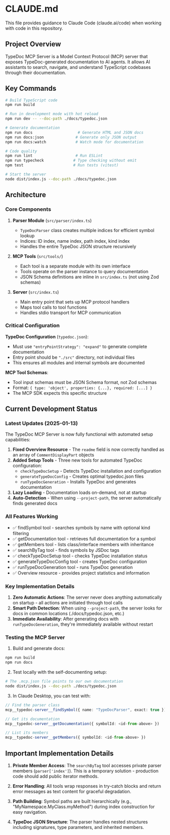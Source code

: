 # CLAUDE.md

This file provides guidance to Claude Code (claude.ai/code) when working with code in this repository.

## Project Overview

TypeDoc MCP Server is a Model Context Protocol (MCP) server that exposes TypeDoc-generated documentation to AI agents. It allows AI assistants to search, navigate, and understand TypeScript codebases through their documentation.

## Key Commands

```bash
# Build TypeScript code
npm run build

# Run in development mode with hot reload
npm run dev -- --doc-path ./docs/typedoc.json

# Generate documentation
npm run docs                    # Generate HTML and JSON docs
npm run docs:json              # Generate only JSON output
npm run docs:watch             # Watch mode for documentation

# Code quality
npm run lint                   # Run ESLint
npm run typecheck             # Type checking without emit
npm test                      # Run tests (vitest)

# Start the server
node dist/index.js --doc-path ./docs/typedoc.json
```

## Architecture

### Core Components

1. **Parser Module** (`src/parser/index.ts`)
   - `TypeDocParser` class creates multiple indices for efficient symbol lookup
   - Indices: ID index, name index, path index, kind index
   - Handles the entire TypeDoc JSON structure recursively

2. **MCP Tools** (`src/tools/`)
   - Each tool is a separate module with its own interface
   - Tools operate on the parser instance to query documentation
   - JSON Schema definitions are inline in `src/index.ts` (not using Zod schemas)

3. **Server** (`src/index.ts`)
   - Main entry point that sets up MCP protocol handlers
   - Maps tool calls to tool functions
   - Handles stdio transport for MCP communication

### Critical Configuration

**TypeDoc Configuration** (`typedoc.json`):
- Must use `"entryPointStrategy": "expand"` to generate complete documentation
- Entry point should be `"./src"` directory, not individual files
- This ensures all modules and internal symbols are documented

**MCP Tool Schemas**:
- Tool input schemas must be JSON Schema format, not Zod schemas
- Format: `{ type: 'object', properties: {...}, required: [...] }`
- The MCP SDK expects this specific structure

## Current Development Status

### Latest Updates (2025-01-13)

The TypeDoc MCP Server is now fully functional with automated setup capabilities:

1. **Fixed Overview Resource** - The `readme` field is now correctly handled as an array of `CommentDisplayPart` objects
2. **Added Setup Tools** - Three new tools for automated TypeDoc configuration:
   - `checkTypeDocSetup` - Detects TypeDoc installation and configuration
   - `generateTypeDocConfig` - Creates optimal typedoc.json files
   - `runTypeDocGeneration` - Installs TypeDoc and generates documentation
3. **Lazy Loading** - Documentation loads on-demand, not at startup
4. **Auto-Detection** - When using `--project-path`, the server automatically finds generated docs

### All Features Working
- ✅ findSymbol tool - searches symbols by name with optional kind filtering
- ✅ getDocumentation tool - retrieves full documentation for a symbol
- ✅ getMembers tool - lists class/interface members with inheritance
- ✅ searchByTag tool - finds symbols by JSDoc tags
- ✅ checkTypeDocSetup tool - checks TypeDoc installation status
- ✅ generateTypeDocConfig tool - creates TypeDoc configuration
- ✅ runTypeDocGeneration tool - runs TypeDoc generation
- ✅ Overview resource - provides project statistics and information

### Key Implementation Details

1. **Zero Automatic Actions**: The server never does anything automatically on startup - all actions are initiated through tool calls
2. **Smart Path Detection**: When using `--project-path`, the server looks for docs in common locations (./docs/typedoc.json, etc.)
3. **Immediate Availability**: After generating docs with `runTypeDocGeneration`, they're immediately available without restart

### Testing the MCP Server

1. Build and generate docs:
```bash
npm run build
npm run docs
```

2. Test locally with the self-documenting setup:
```bash
# The .mcp.json file points to our own documentation
node dist/index.js --doc-path ./docs/typedoc.json
```

3. In Claude Desktop, you can test with:
```typescript
// Find the parser class
mcp__typedoc-server__findSymbol({ name: "TypeDocParser", exact: true })

// Get its documentation
mcp__typedoc-server__getDocumentation({ symbolId: <id-from-above> })

// List its members
mcp__typedoc-server__getMembers({ symbolId: <id-from-above> })
```

## Important Implementation Details

1. **Private Member Access**: The `searchByTag` tool accesses private parser members (`parser['index']`). This is a temporary solution - production code should add public iterator methods.

2. **Error Handling**: All tools wrap responses in try-catch blocks and return error messages as text content for graceful degradation.

3. **Path Building**: Symbol paths are built hierarchically (e.g., "MyNamespace.MyClass.myMethod") during index construction for easy navigation.

4. **TypeDoc JSON Structure**: The parser handles nested structures including signatures, type parameters, and inherited members.
